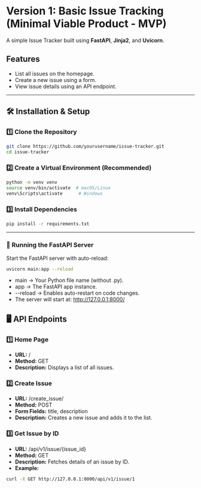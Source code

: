 # Version 1: Basic Issue Tracking (Minimal Viable Product - MVP)
A simple Issue Tracker built using **FastAPI**, **Jinja2**, and **Uvicorn**.

## Features
- List all issues on the homepage.
- Create a new issue using a form.
- View issue details using an API endpoint.

---

## 🛠 Installation & Setup

### 1️⃣ Clone the Repository
```sh
git clone https://github.com/yourusername/issue-tracker.git
cd issue-tracker
```

### 2️⃣ Create a Virtual Environment (Recommended)
```sh
python -m venv venv
source venv/bin/activate  # macOS/Linux
venv\Scripts\activate      # Windows
```

### 3️⃣ Install Dependencies
```sh
pip install -r requirements.txt
```
---
### 🚀 Running the FastAPI Server
Start the FastAPI server with auto-reload:
```sh
uvicorn main:app --reload
```
- main → Your Python file name (without .py).
- app → The FastAPI app instance.
- --reload → Enables auto-restart on code changes.
- The server will start at: http://127.0.0.1:8000/

## 🖥 API Endpoints
### 1️⃣ Home Page
- **URL:** /
- **Method:** GET
- **Description:** Displays a list of all issues.
  
### 2️⃣ Create Issue
- **URL:** /create_issue/
- **Method:** POST
- **Form Fields:** title, description
- **Description:** Creates a new issue and adds it to the list.
  
### 3️⃣ Get Issue by ID
- **URL:** /api/v1/issue/{issue_id}
- **Method:** GET
- **Description:** Fetches details of an issue by ID.
- **Example:**
```sh
curl -X GET http://127.0.0.1:8000/api/v1/issue/1
```
